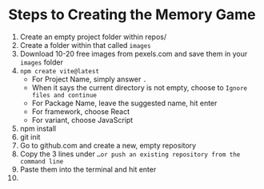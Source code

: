 # Steps to Creating the Memory Game

1. Create an empty project folder within repos/
1. Create a folder within that called `images`
1. Download 10-20 free images from pexels.com and save them in your `images` folder
1. `npm create vite@latest`
    - For Project Name, simply answer `.`
    - When it says the current directory is not empty, choose to `Ignore files and continue`
    - For Package Name, leave the suggested name, hit enter
    - For framework, choose React
    - For variant, choose JavaScript
1. npm install
1. git init
1. Go to github.com and create a new, empty repository
1. Copy the 3 lines under `…or push an existing repository from the command line`
1. Paste them into the terminal and hit enter
1. 
